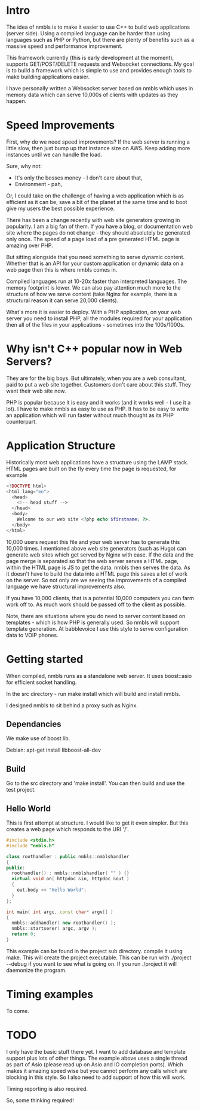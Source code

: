 
# Intro

The idea of nmbls is to make it easier to use C++ to build web applications (server side). Using a compiled language can be harder than using languages such as PHP or Python, but there are plenty of benefits such as a massive speed and performance improvement.

This framework currently (this is early development at the moment), supports GET/POST/DELETE requests and Websocket connections. My goal is to build a framework which is simple to use and provides enough tools to make building applications easier.

I have personally written a Websocket server based on nmbls which uses in memory data which can serve 10,000s of clients with updates as they happen.

# Speed Improvements

First, why do we need speed improvements? If the web server is running a little slow, then just bump up that instance size on AWS. Keep adding more instances until we can handle the load.

Sure, why not:

* It's only the bosses money - I don't care about that,
* Environment - pah,

Or, I could take on the challenge of having a web application which is as efficient as it can be, save a bit of the planet at the same time and to boot give my users the best possible experience.

There has been a change recently with web site generators growing in popularity. I am a big fan of them. If you have a blog, or documentation web site where the pages do not change - they should absolutely be generated only once. The speed of a page load of a pre generated HTML page is amazing over PHP.

But sitting alongside that you need something to serve dynamic content. Whether that is an API for your custom application or dynamic data on a web page then this is where nmbls comes in.

Compiled languages run at 10-20x faster than interpreted languages. The memory footprint is lower. We can also pay attention much more to the structure of how we serve content (take Nginx for example, there is a structural reason it can serve 20,000 clients).

What's more it is easier to deploy. With a PHP application, on your web server you need to install PHP, all the modules required for your application then all of the files in your applications - sometimes into the 100s/1000s.

# Why isn't C++ popular now in Web Servers?

They are for the big boys. But ultimately, when you are a web consultant, paid to put a web site together. Customers don't care about this stuff. They want their web site now.

PHP is popular because it is easy and it works (and it works well - I use it a lot). I have to make nmbls as easy to use as PHP. It has to be easy to write an application which will run faster without much thought as its PHP counterpart.

# Application Structure

Historically most web applications have a structure using the LAMP stack. HTML pages are built on the fly every time the page is requested, for example

```PHP
<!DOCTYPE html>
<html lang="en">
  <head>
    <!-- head stuff -->
  </head>
  <body>
    Welcome to our web site <?php echo $firstname; ?>.
  </body>
</html>
```

10,000 users request this file and your web server has to generate this 10,000 times. I mentioned above web site generators (such as Hugo) can generate web sites which get served by Nginx with ease. If the data and the page merge is separated so that the web server serves a HTML page, within the HTML page is JS to get the data. nmbls then serves the data. As it doesn't have to build the data into a HTML page this saves a lot of work on the server. So not only are we seeing the improvements of a compiled language we have structural improvements also.

If you have 10,000 clients, that is a potential 10,000 computers you can farm work off to. As much work should be passed off to the client as possible.

Note, there are situations where you do need to server content based on templates - which is how PHP is generally used. So nmbls will support template generation. At babblevoice I use this style to serve configuration data to VOIP phones.

# Getting started

When compiled, nmbls runs as a standalone web server. It uses boost::asio for efficient socket handling.

In the src directory - run make install which will build and install nmbls.

I designed nmbls to sit behind a proxy such as Nginx.

## Dependancies

We make use of boost lib.

Debian:
apt-get install libboost-all-dev

## Build

Go to the src directory and 'make install'. You can then build and use the test project.

## Hello World

This is first attempt at structure. I would like to get it even simpler. But this creates a web page which responds to the URI '/'.

```C++
#include <stdio.h>
#include "nmbls.h"

class roothandler : public nmbls::nmblshandler
{
public:
  roothandler() : nmbls::nmblshandler( "" ) {}
  virtual void on( httpdoc &in, httpdoc &out )
  {
    out.body << "Hello World";
  }
};

int main( int argc, const char* argv[] )
{
  nmbls::addhandler( new roothandler() );
  nmbls::startserer( argc, argv );
  return 0;
}
```

This example can be found in the project sub directory. compile it using make. This will create the project executable. This can be run with ./project --debug if you want to see what is going on. If you run ./project it will daemonize the program.

# Timing examples

To come.

# TODO

I only have the basic stuff there yet. I want to add database and template support plus lots of other things. The example above uses a single thread as part of Asio (please read up on Asio and IO completion ports). Which makes it amazing speed wise but you cannot perform any calls which are blocking in this style. So I also need to add support of how this will work.

Timing reporting is also required.

So, some thinking required!
